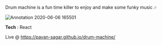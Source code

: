 Drum machine is a fun time killer to enjoy and make some funky music 🎶

![Annotation 2020-06-06 165501](https://user-images.githubusercontent.com/46797663/83943052-8efe5180-a816-11ea-84d9-1d13b9616331.png)

<strong>Tech</strong> : React

Live @ https://pavan-sagar.github.io/drum-machine/
